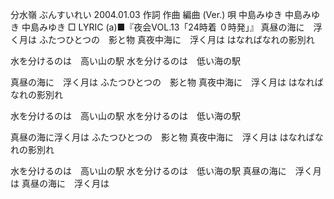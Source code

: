 分水嶺
ぶんすいれい
2004.01.03
作詞  作曲  編曲 (Ver.)   唄
中島みゆき   中島みゆき       中島みゆき
□ LYRIC (a)■『夜会VOL.13「24時着 ０時発」』
真昼の海に　浮く月は
ふたつひとつの　影と物
真夜中海に　浮く月は
はなればなれの影別れ

水を分けるのは　高い山の駅
水を分けるのは　低い海の駅

真昼の海に　浮く月は
ふたつひとつの　影と物
真夜中海に　浮く月は
はなればなれの影別れ

水を分けるのは　高い山の駅
水を分けるのは　低い海の駅

真昼の海に浮く月は
ふたつひとつの　影と物
真夜中海に　浮く月は
はなればなれの影別れ

水を分けるのは　高い山の駅
水を分けるのは　低い海の駅
真昼の海に　浮く月は
真昼の海に　浮く月は